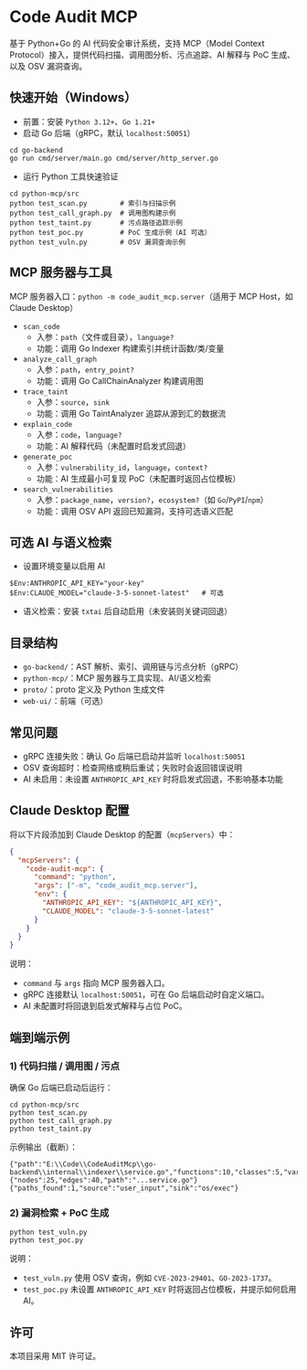 # Code Audit MCP

基于 Python+Go 的 AI 代码安全审计系统，支持 MCP（Model Context Protocol）接入，提供代码扫描、调用图分析、污点追踪、AI 解释与 PoC 生成、以及 OSV 漏洞查询。

## 快速开始（Windows）

- 前置：安装 `Python 3.12+`、`Go 1.21+`
- 启动 Go 后端（gRPC，默认 `localhost:50051`）
```
cd go-backend
go run cmd/server/main.go cmd/server/http_server.go
```
- 运行 Python 工具快速验证
```
cd python-mcp/src
python test_scan.py        # 索引与扫描示例
python test_call_graph.py  # 调用图构建示例
python test_taint.py       # 污点路径追踪示例
python test_poc.py         # PoC 生成示例（AI 可选）
python test_vuln.py        # OSV 漏洞查询示例
```

## MCP 服务器与工具
MCP 服务器入口：`python -m code_audit_mcp.server`（适用于 MCP Host，如 Claude Desktop）

- `scan_code`
  - 入参：`path`（文件或目录），`language?`
  - 功能：调用 Go Indexer 构建索引并统计函数/类/变量
- `analyze_call_graph`
  - 入参：`path`，`entry_point?`
  - 功能：调用 Go CallChainAnalyzer 构建调用图
- `trace_taint`
  - 入参：`source`，`sink`
  - 功能：调用 Go TaintAnalyzer 追踪从源到汇的数据流
- `explain_code`
  - 入参：`code`，`language?`
  - 功能：AI 解释代码（未配置时启发式回退）
- `generate_poc`
  - 入参：`vulnerability_id`，`language`，`context?`
  - 功能：AI 生成最小可复现 PoC（未配置时返回占位模板）
- `search_vulnerabilities`
  - 入参：`package_name`，`version?`，`ecosystem?`（如 `Go`/`PyPI`/`npm`）
  - 功能：调用 OSV API 返回已知漏洞，支持可选语义匹配

## 可选 AI 与语义检索
- 设置环境变量以启用 AI
```
$Env:ANTHROPIC_API_KEY="your-key"
$Env:CLAUDE_MODEL="claude-3-5-sonnet-latest"   # 可选
```
- 语义检索：安装 `txtai` 后自动启用（未安装则关键词回退）

## 目录结构
- `go-backend/`：AST 解析、索引、调用链与污点分析（gRPC）
- `python-mcp/`：MCP 服务器与工具实现、AI/语义检索
- `proto/`：proto 定义及 Python 生成文件
- `web-ui/`：前端（可选）

## 常见问题
- gRPC 连接失败：确认 Go 后端已启动并监听 `localhost:50051`
- OSV 查询超时：检查网络或稍后重试；失败时会返回错误说明
- AI 未启用：未设置 `ANTHROPIC_API_KEY` 时将启发式回退，不影响基本功能

## Claude Desktop 配置
将以下片段添加到 Claude Desktop 的配置（`mcpServers`）中：
```json
{
  "mcpServers": {
    "code-audit-mcp": {
      "command": "python",
      "args": ["-m", "code_audit_mcp.server"],
      "env": {
        "ANTHROPIC_API_KEY": "${ANTHROPIC_API_KEY}",
        "CLAUDE_MODEL": "claude-3-5-sonnet-latest"
      }
    }
  }
}
```
说明：
- `command` 与 `args` 指向 MCP 服务器入口。
- gRPC 连接默认 `localhost:50051`，可在 Go 后端启动时自定义端口。
- AI 未配置时将回退到启发式解释与占位 PoC。

## 端到端示例
### 1) 代码扫描 / 调用图 / 污点
确保 Go 后端已启动后运行：
```
cd python-mcp/src
python test_scan.py
python test_call_graph.py
python test_taint.py
```
示例输出（截断）：
```
{"path":"E:\\Code\\CodeAuditMcp\\go-backend\\internal\\indexer\\service.go","functions":10,"classes":5,"variables":50}
{"nodes":25,"edges":40,"path":"...service.go"}
{"paths_found":1,"source":"user_input","sink":"os/exec"}
```

### 2) 漏洞检索 + PoC 生成
```
python test_vuln.py
python test_poc.py
```
说明：
- `test_vuln.py` 使用 OSV 查询，例如 `CVE-2023-29401`、`GO-2023-1737`。
- `test_poc.py` 未设置 `ANTHROPIC_API_KEY` 时将返回占位模板，并提示如何启用 AI。

## 许可
本项目采用 MIT 许可证。

